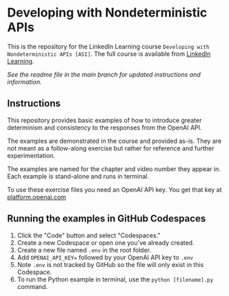 # Developing with Nondeterministic APIs
This is the repository for the LinkedIn Learning course `Developing with Nondeterministic APIs [ASI]`. The full course is available from [LinkedIn Learning][lil-course-url].

_See the readme file in the main branch for updated instructions and information._
## Instructions
This repository provides basic examples of how to introduce greater determinism and consistency to the responses from the OpenAI API.

The examples are demonstrated in the course and provided as-is. They are not meant as a follow-along exercise but rather for reference and further experimentation.

The examples are named for the chapter and video number they appear in. Each example is stand-alone and runs in terminal.

To use these exercise files you need an OpenAI API key. You get that key at [platform.openai.com](https://platform.openai.com)

## Running the examples in GitHub Codespaces
1. Click the "Code" button and select "Codespaces."
2. Create a new Codespace or open one you've already created.
3. Create a new file named `.env` in the root folder.
4. Add `OPENAI_API_KEY=` followed by your OpenAI API key to `.env`
5. Note `.env` is not tracked by GitHub so the file will only exist in this Codespace.
6. To run the Python example in terminal, use the `python [filename].py` command.

[0]: # (Replace these placeholder URLs with actual course URLs)

[lil-course-url]: https://www.linkedin.com/learning/
[lil-thumbnail-url]: http://

